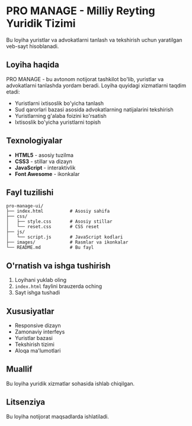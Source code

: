 # PRO MANAGE - Milliy Reyting Yuridik Tizimi

Bu loyiha yuristlar va advokatlarni tanlash va tekshirish uchun yaratilgan veb-sayt hisoblanadi.

## Loyiha haqida

PRO MANAGE - bu avtonom notijorat tashkilot bo'lib, yuristlar va advokatlarni tanlashda yordam beradi. Loyiha quyidagi xizmatlarni taqdim etadi:

- Yuristlarni ixtisoslik bo'yicha tanlash
- Sud qarorlari bazasi asosida advokatlarning natijalarini tekshirish
- Yuristlarning g'alaba foizini ko'rsatish
- Ixtisoslik bo'yicha yuristlarni topish

## Texnologiyalar

- **HTML5** - asosiy tuzilma
- **CSS3** - stillar va dizayn
- **JavaScript** - interaktivlik
- **Font Awesome** - ikonkalar

## Fayl tuzilishi

```
pro-manage-ui/
├── index.html          # Asosiy sahifa
├── css/
│   ├── style.css       # Asosiy stillar
│   └── reset.css       # CSS reset
├── js/
│   └── script.js       # JavaScript kodlari
├── images/             # Rasmlar va ikonkalar
└── README.md           # Bu fayl
```

## O'rnatish va ishga tushirish

1. Loyihani yuklab oling
2. `index.html` faylini brauzerda oching
3. Sayt ishga tushadi

## Xususiyatlar

- Responsive dizayn
- Zamonaviy interfeys
- Yuristlar bazasi
- Tekshirish tizimi
- Aloqa ma'lumotlari

## Muallif

Bu loyiha yuridik xizmatlar sohasida ishlab chiqilgan.

## Litsenziya

Bu loyiha notijorat maqsadlarda ishlatiladi.

